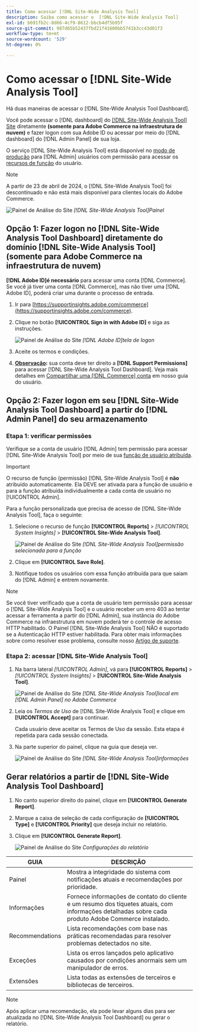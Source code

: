 ```yaml
---
title: Como acessar [!DNL Site-Wide Analysis Tool]
description: Saiba como acessar o  [!DNL Site-Wide Analysis Tool]
exl-id: b691fb2c-8d66-4cf9-8612-bbcb4df5b95f
source-git-commit: 987d65b52437fbd21f41600bb5741b3cc43d01f3
workflow-type: tm+mt
source-wordcount: '529'
ht-degree: 0%

---
```


# Como acessar o [!DNL Site-Wide Analysis Tool]

Há duas maneiras de acessar o [!DNL Site-Wide Analysis Tool Dashboard].

Você pode acessar o [!DNL dashboard] do [[!DNL Site-Wide Analysis Tool] Site](https://supportinsights.adobe.com/commerce) diretamente **(somente para Adobe Commerce na infraestrutura de nuvem)** e fazer logon com sua Adobe ID ou acessar por meio do [!DNL dashboard] do [!DNL Admin Panel] de sua loja.

O serviço [!DNL Site-Wide Analysis Tool] está disponível no [modo de produção](https://experienceleague.adobe.com/en/docs/commerce-admin/systems/tools/developer-tools#operation-modes) para [!DNL Admin] usuários com permissão para acessar os [recursos de função](https://experienceleague.adobe.com/en/docs/commerce-admin/systems/user-accounts/permissions-user-roles) do usuário.

>[!NOTE]
>
>A partir de 23 de abril de 2024, o [!DNL Site-Wide Analysis Tool] foi descontinuado e não está mais disponível para clientes locais do Adobe Commerce.


![Painel de Análise do Site](../../assets/tools/site-wide-analysis-tool-dashboard.png)
*[!DNL Site-Wide Analysis Tool]Painel*

## Opção 1: Fazer logon no [!DNL Site-Wide Analysis Tool Dashboard] diretamente do domínio [!DNL Site-Wide Analysis Tool] (somente para Adobe Commerce na infraestrutura de nuvem)

**[!DNL Adobe ID]é necessário** para acessar uma conta [!DNL Commerce].
Se você já tiver uma conta [!DNL Commerce], mas não tiver uma [!DNL Adobe ID], poderá criar uma durante o processo de entrada.

1. Ir para [https://supportinsights.adobe.com/commerce](https://supportinsights.adobe.com/commerce).

1. Clique no botão **[!UICONTROL Sign in with Adobe ID]** e siga as instruções.

   ![Painel de Análise do Site](../../assets/tools/adobe-id-login.jpg)
   *[!DNL Adobe ID]tela de logon*

1. Aceite os termos e condições.

1. **<u>Observação</u>:** sua conta deve ter direito a **[!DNL Support Permissions]** para acessar [!DNL Site-Wide Analysis Tool Dashboard].
Veja mais detalhes em [Compartilhar uma [!DNL Commerce] conta](https://experienceleague.adobe.com/docs/commerce-admin/start/commerce-account/commerce-account-share.html) em nosso guia do usuário.

## Opção 2: Fazer logon em seu [!DNL Site-Wide Analysis Tool Dashboard] a partir do [!DNL Admin Panel] do seu armazenamento

### Etapa 1: verificar permissões

Verifique se a conta de usuário [!DNL Admin] tem permissão para acessar [!DNL Site-Wide Analysis Tool] por meio de sua [função de usuário atribuída](https://experienceleague.adobe.com/en/docs/commerce-admin/systems/user-accounts/permissions-user-roles).

>[!IMPORTANT]
>
>O recurso de função (permissão) [!DNL Site-Wide Analysis Tool] é **não** atribuído automaticamente. Ela DEVE ser ativada para a função de usuário e para a função atribuída individualmente a cada conta de usuário no [!UICONTROL Admin].

Para a função personalizada que precisa de acesso de [!DNL Site-Wide Analysis Tool], faça o seguinte:

1. Selecione o recurso de função **[!UICONTROL Reports]** > *[!UICONTROL System Insights]* > **[!UICONTROL Site-Wide Analysis Tool]**.

   ![Painel de Análise do Site](../../assets/tools/swat-role-access.png)
   *[!DNL Site-Wide Analysis Tool]permissão selecionada para a função*

1. Clique em **[!UICONTROL Save Role]**.

1. Notifique todos os usuários com essa função atribuída para que saiam do [!DNL Admin] e entrem novamente.

>[!NOTE]
>
>Se você tiver verificado que a conta de usuário tem permissão para acessar o [!DNL Site-Wide Analysis Tool] e o usuário receber um erro 403 ao tentar acessar a ferramenta a partir do [!DNL Admin], sua instância do Adobe Commerce na infraestrutura em nuvem poderá ter o controle de acesso HTTP habilitado. O Painel [!DNL Site-Wide Analysis Tool] NÃO é suportado se a Autenticação HTTP estiver habilitada. Para obter mais informações sobre como resolver esse problema, consulte nosso [Artigo de suporte](https://support.magento.com/hc/en-us/articles/360057400172-403-errors-when-accessing-Site-Wide-Analysis-Tool-on-Magento?_ga=2.168901729.117144580.1649172612-1623400270.1640858671).

### Etapa 2: acessar [!DNL Site-Wide Analysis Tool]

1. Na barra lateral *[!UICONTROL Admin]*, vá para **[!UICONTROL Reports]** > *[!UICONTROL System Insights]* > **[!UICONTROL Site-Wide Analysis Tool]**.

   ![Painel de Análise do Site](../../assets/tools/ac-admin-panel-marked.jpg)
   *[!DNL Site-Wide Analysis Tool]local em [!DNL Admin Panel] no Adobe Commerce*

1. Leia os *Termos de Uso* de [!DNL Site-Wide Analysis Tool] e clique em **[!UICONTROL Accept]** para continuar.

   Cada usuário deve aceitar os Termos de Uso da sessão. Esta etapa é repetida para cada sessão conectada.


1. Na parte superior do painel, clique na guia que deseja ver.

   ![Painel de Análise do Site](../../assets/tools/swat-information-tab.png)
   *[!DNL Site-Wide Analysis Tool]informações*

## Gerar relatórios a partir de [!DNL Site-Wide Analysis Tool Dashboard]

1. No canto superior direito do painel, clique em **[!UICONTROL Generate Report]**.

1. Marque a caixa de seleção de cada configuração de **[!UICONTROL Type]** e **[!UICONTROL Priority]** que deseja incluir no relatório.

1. Clique em **[!UICONTROL Generate Report]**.

   ![Painel de Análise do Site](../../assets/tools/swat-report-settings.png)
   *Configurações do relatório*

| GUIA | DESCRIÇÃO |
| --- | --- |
| Painel | Mostra a integridade do sistema com notificações atuais e recomendações por prioridade. |
| Informações | Fornece informações de contato do cliente e um resumo dos tíquetes atuais, com informações detalhadas sobre cada produto Adobe Commerce instalado. |
| Recommendations | Lista recomendações com base nas práticas recomendadas para resolver problemas detectados no site. |
| Exceções | Lista os erros lançados pelo aplicativo causados por condições anormais sem um manipulador de erros. |
| Extensões | Lista todas as extensões de terceiros e bibliotecas de terceiros. |

>[!NOTE]
>
>Após aplicar uma recomendação, ela pode levar alguns dias para ser atualizada no [!DNL Site-Wide Analysis Tool Dashboard] ou gerar o relatório.
